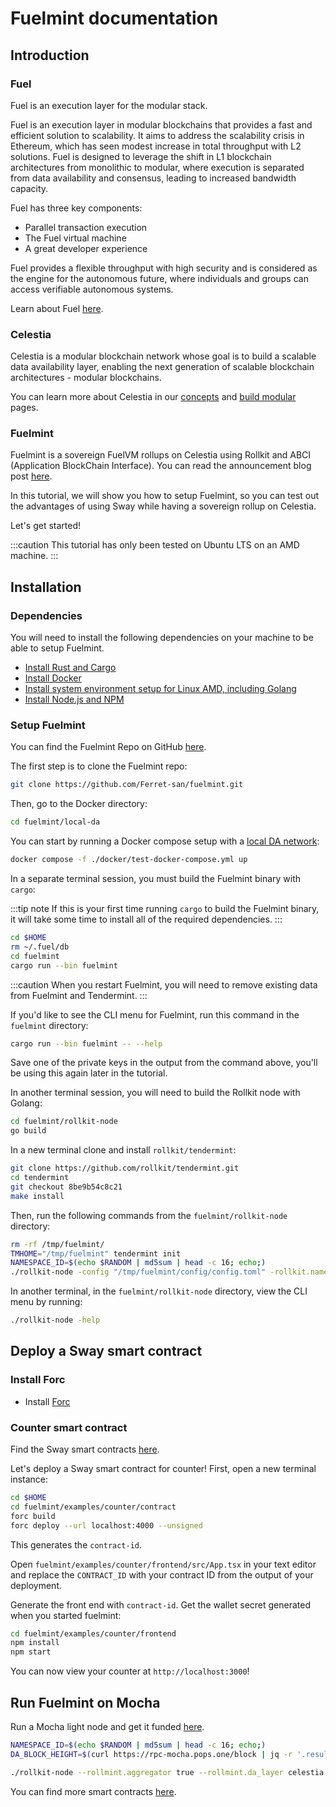 # Fuelmint documentation

## Introduction

### Fuel

Fuel is an execution layer for the modular stack.

Fuel is an execution layer in modular blockchains
that provides a fast and efficient solution
to scalability. It aims to address the scalability
crisis in Ethereum, which has seen modest increase
in total throughput with L2 solutions. Fuel is designed
to leverage the shift in L1 blockchain architectures
from monolithic to modular, where execution is separated
from data availability and consensus, leading to increased
bandwidth capacity.

Fuel has three key components:

* Parallel transaction execution
* The Fuel virtual machine
* A great developer experience

Fuel provides a flexible throughput with high security
and is considered as the engine for the autonomous future,
where individuals and groups can access verifiable
autonomous systems.

Learn about Fuel [here](https://www.fuel.network/).

### Celestia

Celestia is a modular blockchain network whose goal
is to build a scalable data availability layer,
enabling the next generation of scalable blockchain
architectures - modular blockchains.

You can learn more about Celestia in our
[concepts](../../concepts/how-celestia-works/introduction)
and [build modular](../build-modular) pages.

### Fuelmint

Fuelmint is a sovereign FuelVM rollups on Celestia using
Rollkit and ABCI (Application BlockChain Interface).
You can read the announcement blog post
[here](https://blog.celestia.org).

In this tutorial, we will show you how to setup Fuelmint, so
you can test out the advantages of using Sway while having a sovereign
rollup on Celestia.

Let's get started!

:::caution
This tutorial has only been tested on Ubuntu LTS on an AMD machine.
:::

## Installation

### Dependencies

You will need to install the following dependencies on your machine
to be able to setup Fuelmint.

* [Install Rust and Cargo](https://doc.rust-lang.org/cargo/getting-started/installation.html)
* [Install Docker](https://docs.docker.com/engine/install/ubuntu/)
* [Install system environment setup for Linux AMD, including Golang](../../nodes/environment)
* [Install Node.js and NPM](https://docs.npmjs.com/downloading-and-installing-node-js-and-npm)

### Setup Fuelmint

You can find the Fuelmint Repo on GitHub [here](https://github.com/Ferret-san/fuelmint/tree/tx_pool_experiment).

The first step is to clone the Fuelmint repo:

```bash
git clone https://github.com/Ferret-san/fuelmint.git
```

Then, go to the Docker directory:

```bash
cd fuelmint/local-da
```

You can start by running a Docker compose
setup with a [local DA network](https://github.com/celestiaorg/local-celestia-devnet):

```bash
docker compose -f ./docker/test-docker-compose.yml up
```

In a separate terminal session, you must
build the Fuelmint binary with `cargo`:

:::tip note
If this is your first time running `cargo` to build the Fuelmint binary,
it will take some time to install all of the required dependencies.
:::

```bash
cd $HOME
rm ~/.fuel/db
cd fuelmint
cargo run --bin fuelmint
```

:::caution
When you restart Fuelmint, you will need to remove existing data
from Fuelmint and Tendermint.
:::

If you'd like to see the CLI menu for Fuelmint, run this command in
the `fuelmint` directory:

```bash
cargo run --bin fuelmint -- --help
```

Save one of the private keys in the output from the command above,
you'll be using this again later in the tutorial.

In another terminal session, you will need
to build the Rollkit node with Golang:

```bash
cd fuelmint/rollkit-node
go build
```

In a new terminal clone and install `rollkit/tendermint`:

```bash
git clone https://github.com/rollkit/tendermint.git
cd tendermint
git checkout 8be9b54c8c21
make install
```

Then, run the following commands from the `fuelmint/rollkit-node` directory:

<!-- markdownlint-disable MD013 -->
```bash
rm -rf /tmp/fuelmint/
TMHOME="/tmp/fuelmint" tendermint init
NAMESPACE_ID=$(echo $RANDOM | md5sum | head -c 16; echo;)
./rollkit-node -config "/tmp/fuelmint/config/config.toml" -rollkit.namespace_id $NAMESPACE_ID -rollkit.da_start_height 1
```
<!-- markdownlint-enable MD013 -->

In another terminal, in the `fuelmint/rollkit-node` directory, view the CLI menu
by running:

```bash
./rollkit-node -help
```

## Deploy a Sway smart contract

### Install Forc

* Install [Forc](https://github.com/FuelLabs/fuelup)

### Counter smart contract

Find the Sway smart contracts [here](https://fuellabs.github.io/fuels-ts/QUICKSTART).

Let's deploy a Sway smart contract for counter! First, open a new terminal instance:

```bash
cd $HOME
cd fuelmint/examples/counter/contract
forc build
forc deploy --url localhost:4000 --unsigned
```

This generates the `contract-id`.

Open `fuelmint/examples/counter/frontend/src/App.tsx` in your text editor and
replace the `CONTRACT_ID` with your contract ID from the output of your deployment.

Generate the front end with `contract-id`.
Get the wallet secret generated when you started fuelmint:

```bash
cd fuelmint/examples/counter/frontend
npm install
npm start
```

You can now view your counter at `http://localhost:3000`!

## Run Fuelmint on Mocha

Run a Mocha light node and get it funded [here](../../nodes/light-node).

```bash
NAMESPACE_ID=$(echo $RANDOM | md5sum | head -c 16; echo;)
DA_BLOCK_HEIGHT=$(curl https://rpc-mocha.pops.one/block | jq -r '.result.block.header.height')
```

<!-- markdownlint-disable MD013 -->
```bash
./rollkit-node --rollmint.aggregator true --rollmint.da_layer celestia --rollmint.da_config='{"base_url":"http://localhost:26659","timeout":60000000000,"gas_limit":6000000,"fee":6000}' --rollmint.namespace_id $NAMESPACE_ID --rollmint.da_start_height $DA_BLOCK_HEIGHT 
```
<!-- markdownlint-enable MD013 -->

You can find more smart contracts [here](https://github.com/FuelLabs/sway-applications).
